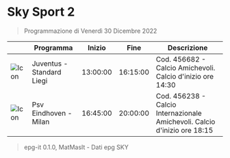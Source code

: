 # Sky Sport 2
> Programmazione di Venerdì 30 Dicembre 2022

||Programma|Inizio|Fine|Descrizione|
|---|---|---|---|---|
|![Icon](https://guidatv.sky.it/uuid/d1b60db9-bc84-4bf1-bf80-5138d49e18d2/cover?md5ChecksumParam=268957b1e35a3257bfbdffb3af802bff)|Juventus - Standard Liegi|13:00:00|16:15:00|Cod. 456682 - Calcio Amichevoli. Calcio d&#039;inizio ore 14:30
|![Icon](https://guidatv.sky.it/uuid/8455dc2d-c9c6-4d09-8928-2985e82a58c1/cover?md5ChecksumParam=535655c74619ced78d7333533a702c97)|Psv Eindhoven - Milan|16:45:00|20:00:00|Cod. 456238 - Calcio Internazionale Amichevoli. Calcio d&#039;inizio ore 18:15



 > epg-it 0.1.0, MatMasIt - Dati epg SKY